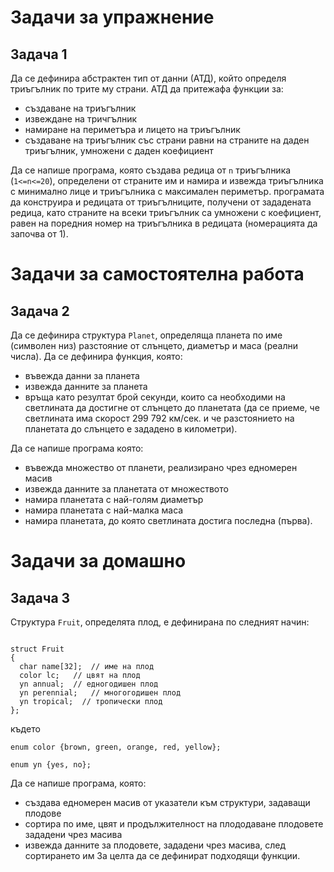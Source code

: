 # Задачи за упражнение
## Задача 1
Да се дефинира абстрактен тип от данни (АТД), който определя триъгълник по трите му страни. АТД да притежафа функции за:
* създаване на триъгълник
* извеждане на тричгълник
* намиране на периметъра и лицето на триъгълник
* създаване на триъгълник със страни равни на страните на даден триъгълник, умножени с даден коефициент

Да се напише програма, която създава редица от `n` триъгълника (`1<=n<=20`), определени от страните им и намира и извежда триъгълника с минимално лице и триъгълника с максимален периметър.
програмата да конструира и редицата от триъгълниците, получени от зададената редица, като страните на всеки триъгълник са умножени с коефициент, равен на поредния номер на триъгълника в редицата (номерацията да започва от 1).

# Задачи за самостоятелна работа
## Задача 2
Да се дефинира структура `Planet`, определяща планета по име (символен низ) разстояние от слънцето, диаметър и маса (реални числа).
Да се дефинира функция, която:
* въвежда данни за планета
* извежда данните за планета
* връща като резултат брой секунди, които са необходими на светлината да достигне от слънцето до планетата (да се приеме, че светлината има скорост 299 792 км/сек. и че разстоянието на планетата до слънцето е зададено в километри).

Да се напише програма която:
* въвежда множество от планети, реализирано чрез едномерен масив
* извежда данните за планетата от множеството
* намира планетата с най-голям диаметър
* намира планетата с най-малка маса
* намира планетата, до която светлината достига последна (първа).

# Задачи за домашно
## Задача 3
Структура `Fruit`, определята плод, е дефинирана по следният начин:
```

struct Fruit
{
  char name[32];  // име на плод
  color lc;   // цвят на плод
  yn annual;  // едногодишен плод
  yn perennial;   // многогодишен плод
  yn tropical;  // тропически плод
};

```
където

`enum color {brown, green, orange, red, yellow};`

`enum yn {yes, no};`

Да се напише програма, която:
* създава едномерен масив от указатели към структури, задаващи плодове
* сортира по име, цвят и продължителност на плододаване плодовете зададени чрез масива
* извежда данните за плодовете, зададени чрез масива, след сортирането им
За целта да се дефинират подходящи функции.
